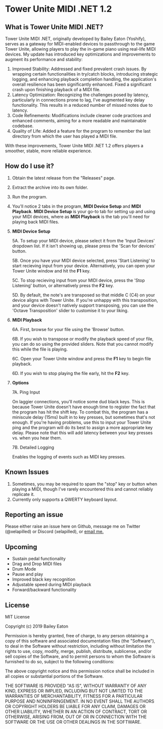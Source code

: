 # Tower Unite MIDI .NET 1.2

## What is Tower Unite MIDI .NET?

Tower Unite MIDI .NET, originally developed by Bailey Eaton (Yoshify), serves as a gateway for MIDI-enabled devices to passthrough to the game Tower Unite, allowing players to play the in-game piano using real-life MIDI devices. My update has introduced key optimizations and improvements to augment its performance and stability:

1. Improved Stability: Addressed and fixed prevalent crash issues. By wrapping certain functionalities in try/catch blocks, introducing strategic logging, and enhancing playback completion handling, the application's overall resilience has been significantly enhanced. Fixed a significant crash upon finishing playback of a MIDI file.
2. Latency Optimization: Recognizing the challenges posed by latency, particularly in connections prone to lag, I've augmented key delay functionality. This results in a reduced number of missed notes due to latency.
3. Code Refinements: Modifications include cleaner code practices and enhanced comments, aiming for a more readable and maintainable codebase.
4. Quality of Life: Added a feature for the program to remember the last directory from which the user has played a MIDI file.

With these improvements, Tower Unite MIDI .NET 1.2 offers players a smoother, stable, more reliable experience.

## How do I use it? 

1. Obtain the latest release from the "Releases" page.
2. Extract the archive into its own folder.
3. Run the program.
4. You'll notice 2 tabs in the program, **MIDI Device Setup** and **MIDI Playback**. **MIDI Device Setup** is your go-to tab for setting up and using your MIDI devices, where as **MIDI Playback** is the tab you'll need for playing back MIDI files.
5. **MIDI Device Setup**

   5A. To setup your MIDI device, please select it from the 'Input Devices' dropdown list. If it isn't showing up, please press the 'Scan for devices' button.
   
   5B. Once you have your MIDI device selected, press 'Start Listening' to start recieving input from your device. Alternatively, you can 
open your Tower Unite window and hit the **F1** key.
   
   5C. To stop recieving input from your MIDI device, press the 'Stop Listening' button, or alternatively press the **F2** key.
   
   5D. By default, the note's are transposed so that middle C (C4) on your device aligns with Tower Unite. If you're unhappy with this transposition, and your device doesn't natively support transposing, you can use the 'Octave Transposition' slider to customise it to your liking.

6. **MIDI Playback**

   6A. First, browse for your file using the 'Browse' button.
   
   6B. If you wish to transpose or modify the playback speed of your file, you can do so using the provided sliders. Note that you cannot modify this while the file is playing.
   
   6C. Open your Tower Unite window and press the **F1** key to begin file playback.
   
   6D. If you wish to stop playing the file early, hit the **F2** key.
   
7. **Options**

   7A. Ping Input
      
      On laggier connections, you'll notice some dud black keys. This is because Tower Unite doesn't have enough time to register the fact that the program has hit the shift key. To combat this, the program has a miniscule delay (15ms) built in to key presses, but sometimes that's not enough. If you're having problems, use this to input your Tower Unite ping and the program will do its best to assign a more appropriate key delay. Please note that this will add latency between your key presses vs. when you hear them.
      
   7B. Detailed Logging
   
      Enables the logging of events such as MIDI key presses.

## Known Issues
1. Sometimes, you may be required to spam the "stop" key or button when playing a MIDI, though I've rarely encountered this and cannot reliably replicate it.
2. Currently only supports a QWERTY keyboard layout.

## Reporting an issue
Please either raise an issue here on Github, message me on Twitter (@xelapilled) or Discord (xelapilled), or [email me.](xela@xela.contact)

## Upcoming
- Sustain pedal functionality
- Drag and Drop MIDI files
- Drum Mode
- Pause and play
- Improved black key recognition
- Adjustable speed during MIDI playback
- Forward/backward functionality

## License
MIT License

Copyright (c) 2019 Bailey Eaton

Permission is hereby granted, free of charge, to any person obtaining a copy
of this software and associated documentation files (the "Software"), to deal
in the Software without restriction, including without limitation the rights
to use, copy, modify, merge, publish, distribute, sublicense, and/or sell
copies of the Software, and to permit persons to whom the Software is
furnished to do so, subject to the following conditions:

The above copyright notice and this permission notice shall be included in all
copies or substantial portions of the Software.

THE SOFTWARE IS PROVIDED "AS IS", WITHOUT WARRANTY OF ANY KIND, EXPRESS OR
IMPLIED, INCLUDING BUT NOT LIMITED TO THE WARRANTIES OF MERCHANTABILITY,
FITNESS FOR A PARTICULAR PURPOSE AND NONINFRINGEMENT. IN NO EVENT SHALL THE
AUTHORS OR COPYRIGHT HOLDERS BE LIABLE FOR ANY CLAIM, DAMAGES OR OTHER
LIABILITY, WHETHER IN AN ACTION OF CONTRACT, TORT OR OTHERWISE, ARISING FROM,
OUT OF OR IN CONNECTION WITH THE SOFTWARE OR THE USE OR OTHER DEALINGS IN THE
SOFTWARE.
